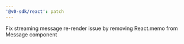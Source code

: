 ```yaml
---
'@v0-sdk/react': patch
---
```


Fix streaming message re-render issue by removing React.memo from Message component
